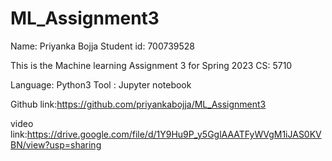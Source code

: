 # ML_Assignment3
Name: Priyanka Bojja Student id: 700739528

This is the Machine learning Assignment 3 for Spring 2023 CS: 5710

Language: Python3 Tool : Jupyter notebook

Github link:https://github.com/priyankabojja/ML_Assignment3

video link:https://drive.google.com/file/d/1Y9Hu9P_y5GglAAATFyWVgM1iJAS0KVBN/view?usp=sharing
